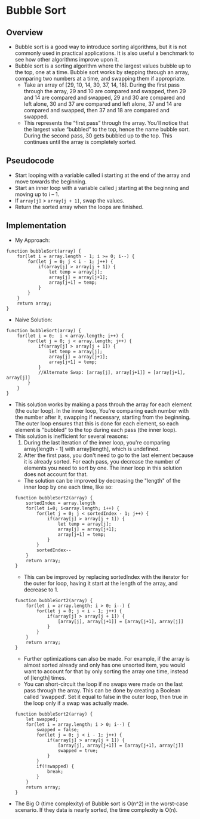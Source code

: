 # Bubble Sort

## Overview
- Bubble sort is a good way to introduce sorting algorithms, but it is not commonly used in practical applications. It is also useful a benchmark to see how other algorithms improve upon it.
- Bubble sort is a sorting algorithm where the largest values bubble up to the top, one at a time. Bubble sort works by stepping through an array, comparing two numbers at a time, and swapping them if appropriate.
    - Take an array of [29, 10, 14, 30, 37, 14, 18]. During the first pass through the array, 29 and 10 are compared and swapped, then 29 and 14 are compared and swapped, 29 and 30 are compared and left alone, 30 and 37 are compared and left alone, 37 and 14 are compared and swapped, then 37 and 18 are compared and swapped.
    - This represents the “first pass” through the array. You’ll notice that the largest value “bubbled” to the top, hence the name bubble sort. During the second pass, 30 gets bubbled up to the top. This continues until the array is completely sorted.
## Pseudocode
- Start looping with a variable called i starting at the end of the array and move towards the beginning.
- Start an inner loop with a variable called j starting at the beginning and moving up to i – 1.
- If ```array[j]``` > ```array[j + 1]```, swap the values.
- Return the sorted array when the loops are finished.
## Implementation
- My Approach:
```
function bubbleSort(array) {
    for(let i = array.length - 1; i >= 0; i--) {
        for(let j = 0; j < i - 1; j++) {
            if(array[j] > array[j + 1]) {
                let temp = array[j];
                array[j] = array[j+1];
                array[j+1] = temp;
            }
        }
    }
    return array;
}
```
- Naive Solution:
```
function bubbleSort(array) {
    for(let i = 0;  i < array.length; i++) {
        for(let j = 0; j < array.length; j++) {
            if(array[j] > array[j + 1]) {
                let temp = array[j];
                array[j] = array[j+1];
                array[j+1] = temp;
            }
            //Alternate Swap: [array[j], array[j+1]] = [array[j+1], array[j]]
        }
    }
}
```
- This solution works by making a pass throuh the array for each element (the outer loop). In the inner loop, You're comparing each number with the number after it, swapping if necessary, starting from the beginning. The outer loop ensures that this is done for each element, so each element is "bubbled" to the top during each pass (the inner loop).
- This solution is inefficient for several reasons:
    1. During the last iteration of the inner loop, you're comparing array[length - 1] with array[length], which is undefined.
    2. After the first pass, you don't need to go to the last element because it is already sorted. For each pass, you decrease the number of elements you need to sort by one. The inner loop in this solution does not account for that.
    - The solution can be improved by decreasing the "length" of the inner loop by one each time, like so:
    ```
    function bubbleSort2(array) {
        sortedIndex = array.length
        for(let i=0; i<array.length; i++) {
            for(let j = 0; j < sortedIndex - 1; j++) {
                if(array[j] > array[j + 1]) {
                    let temp = array[j];
                    array[j] = array[j+1];
                    array[j+1] = temp;
                }
            }
            sortedIndex--
        }
        return array;
    }
    ```
    - This can be improved by replacing sortedIndex with the iterator for the outer for loop, having it start at the length of the array, and decrease to 1.
    ```
    function bubbleSort2(array) {
        for(let i = array.length; i > 0; i--) {
            for(let j = 0; j < i - 1; j++) {
                if(array[j] > array[j + 1]) {
                    [array[j], array[j+1]] = [array[j+1], array[j]]
                }
            }
        }
        return array;
    }
    ```
    - Further optimizations can also be made. For example, if the array is almost sorted already and only has one unsorted item, you would want to account for that by only sorting the array one time, instead of [length] times.
    - You can short-circuit the loop if no swaps were made on the last pass through the array. This can be done by creating a Boolean called ‘swapped’. Set it equal to false in the outer loop, then true in the loop only if a swap was actually made.
    ```
    function bubbleSort2(array) {
        let swapped;
        for(let i = array.length; i > 0; i--) {
            swapped = false;
            for(let j = 0; j < i - 1; j++) {
                if(array[j] > array[j + 1]) {
                    [array[j], array[j+1]] = [array[j+1], array[j]]
                    swapped = true;
                }
            }
            if(!swapped) {
                break;
            }
        }
        return array;
    }
    ```
- The Big O (time complexity) of Bubble sort is O(n^2) in the worst-case scenario. If they data is nearly sorted, the time complexity is O(n).
